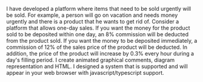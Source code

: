 I have developed a platform where items that need to be sold urgently will be sold. 
For example, a person will go on vacation and needs money urgently and there is a product that he wants to get rid of. 
Consider a platform that allows one-day sales. If you want the money for the product sold to be deposited within one day, an 8% commission will be deducted from the product sold.
If you want the money to be deposited immediately, a commission of 12% of the sales price of the product will be deducted. 
In addition, the price of the product will increase by 0.3% every hour during a day's filling period. 
I create animated graphical comments, diagram representation and HTML. I designed a system that is supported and will appear in your web browser with javascript/typescript support.

